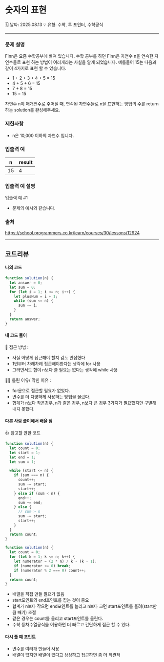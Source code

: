 # 숫자의 표현

🗓️ 날짜: 2025.08.13
💡 유형: 수학, 투 포인터, 수학공식

---

### 문제 설명

Finn은 요즘 수학공부에 빠져 있습니다. 수학 공부를 하던 Finn은 자연수 n을 연속한 자연수들로 표현 하는 방법이 여러개라는 사실을 알게 되었습니다. 예를들어 15는 다음과 같이 4가지로 표현 할 수 있습니다.

- 1 + 2 + 3 + 4 + 5 = 15
- 4 + 5 + 6 = 15
- 7 + 8 = 15
- 15 = 15

자연수 n이 매개변수로 주어질 때, 연속된 자연수들로 n을 표현하는 방법의 수를 return하는 solution를 완성해주세요.

### 제한사항

- n은 10,000 이하의 자연수 입니다.

### 입출력 예

| n   | result |
| --- | ------ |
| 15  | 4      |

### 입출력 예 설명

입출력 예 #1

- 문제의 예시와 같습니다.

### 출처

https://school.programmers.co.kr/learn/courses/30/lessons/12924

---

## 코드리뷰

#### 나의 코드

```javascript
function solution(n) {
  let answer = 0;
  let sum = 0;
  for (let i = 1; i <= n; i++) {
    let plusNum = i + 1;
    while (sum <= n) {
      sum += i;
    }
  }
  return answer;
}
```

#### 내 코드 풀이

🤔 접근 방법 :

- 사실 어떻게 접근해야 할지 감도 안잡혔다
- 1번부터 차례차례 접근해야한다는 생각에 for 사용
- 그러면서도 합이 n보다 클 필요는 없다는 생각에 while 사용

🤦‍♀️ 틀린 이유/ 막힌 이유 :

- for문으로 접근할 필요가 없었다.
- 변수를 더 다양하게 사용하는 방법을 몰랐다.
- 합계가 n보다 작은경우, n과 같은 경우, n보다 큰 경우 3가지가 필요했지만 구별해내지 못했다.

#### 다른 사람 풀이에서 배울 점

👍 참고할 만한 코드

```javascript
function solution(n) {
  let count = 0;
  let start = 1;
  let end = 1;
  let sum = 1;

  while (start <= n) {
    if (sum === n) {
      count++;
      sum -= start;
      start++;
    } else if (sum < n) {
      end++;
      sum += end;
    } else {
      // sum > n
      sum -= start;
      start++;
    }
  }
  return count;
}
```

```javascript
function solution(n) {
  let count = 0;
  for (let k = 1; k <= n; k++) {
    let numerator = (2 * n) / k - (k - 1);
    if (numerator <= 0) break;
    if (numerator % 2 === 0) count++;
  }
  return count;
}
```

- 배열을 직접 만들 필요가 없음
- start포인트와 end포인트를 잡는 것이 중요
- 합계가 n보다 작으면 end포인트를 늘리고 n보다 크면 start포인트를 올려(start만큼 빼기) 조절
- 같은 경우는 count를 올리고 start포인트를 올린다.
- 수학 등차수열공식을 이용하면 더 빠르고 간단하게 접근 할 수 있다.

#### 다시 풀 때 포인트

- 변수를 여러개 만들어 사용
- 배열이 없지만 배열이 있다고 상상하고 접근하면 좀 더 직관적
